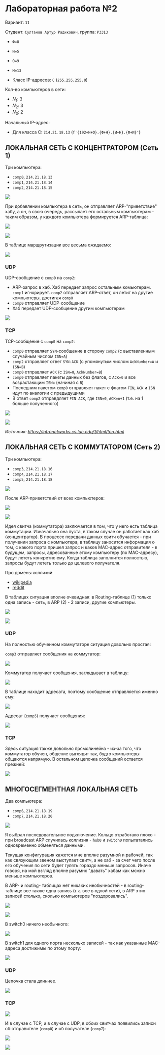 # Лабораторная работа №2

Вариант: `11`

Студент: `Султанов Артур Радикович`, группа: `P3313`

- `Ф=8`
- `И=5`
- `О=9`
- `Н=13`

- Класс IP-адресов: `C` (`255.255.255.0`)

Кол-во компьютеров в сети:
- $N_1$: 3
- $N_2$: 3
- $N_3$: 2

Начальный IP-адрес:
- Для класса C: `214.21.18.13` (`f'{192+Н+О}.{Ф+Н}.{И+Н}.{Ф+И}'`)

## ЛОКАЛЬНАЯ СЕТЬ С КОНЦЕНТРАТОРОМ (Сеть 1)

Три компьютера:

- `comp0`, `214.21.18.13`
- `comp1`, `214.21.18.14`
- `comp2`, `214.21.18.15`

![](assets/img/stage1.png)

При добавлении компьютера в сеть, он отправляет ARP-"приветствие" хабу, а он, в свою очередь, рассылает его остальным компьютерам - таким образом, у каждого компьютера формируется ARP-таблица:

![](assets/img/stage1-log.png)

![](assets/img/stage1-arp.png)

В таблице маршрутизации все весьма ожидаемо:

![](assets/img/stage1-routing.jpg)

### UDP

UDP-сообщение с `comp0` на `comp2`:

- ARP-запрос в хаб. Хаб передает запрос остальным комьютерам. `comp1` игнорирует. `comp2` отправляет ARP-ответ, он летит на другие компьютеры, достигая `comp0`
- `comp0` отправляет UDP-сообщение
- Хаб передает UDP-сообщение другим компьютерам

![](assets/img/stage1-udp.jpg)

### TCP

TCP-сообщение с `comp0` на `comp2`:

- `comp0` отправляет `SYN`-сообщение в сторону `comp2` (с выставленным случайным числом `ISN=A`)
- `comp2` отправляет ответ `SYN-ACK` (с упомянутым числом `AckNumber=A` и `ISN=B`)
- `comp0` отправляет `ACK` (с `ISN=0`, `AckNumber=B`)
- `comp0` отправляет пакеты данных без флагов, с `ACK=0` и все возрастающим `ISN=` (начиная с `B`)
- Последним пакетом `comp0` отправляет пакет с флагом `FIN`, `ACK` и `ISN` идут по аналогии с предыдущими
- В ответ `comp2` отправдляет `FIN ACK`, где `ISN=0`, `ACK=n+1` (т.е. на 1 больше полученного)

![](assets/img/stage1-tcp.jpg)

![](assets/img/tcp_ladder_states.png)

_Источник: https://intronetworks.cs.luc.edu/1/html/tcp.html_

## ЛОКАЛЬНАЯ СЕТЬ С КОММУТАТОРОМ (Сеть 2)

Три компьютера:

- `comp3`, `214.21.18.16`
- `comp4`, `214.21.18.17`
- `comp5`, `214.21.18.18`

![](assets/img/stage2.jpg)

После ARP-приветствий от всех компьютеров:

![](assets/img/stage2-log.jpg)

![](assets/img/stage2-switch.jpg)

Идея свитча (коммутатора) заключается в том, что у него есть таблица коммутации. Изначально она пуста, в таком случае он работает как хаб (концентратор). В процессе передачи данных свитч обучается - при получении запроса с компьютера, в таблицу заносится информация о том, с какого порта пришел запрос и каков MAC-адрес отправителя - в будущем, запросы, адресованные этому компьютеру (по MAC-адресу), будут лететь конкретно ему. Когда таблица заполнится полностью, запросы будут лететь только до целевого получателя.

Про домены коллизий:

- [wikipedia](https://ru.wikipedia.org/wiki/%D0%94%D0%BE%D0%BC%D0%B5%D0%BD_%D0%BA%D0%BE%D0%BB%D0%BB%D0%B8%D0%B7%D0%B8%D0%B9)
- [reddit](https://www.reddit.com/r/ccna/comments/13i6i3y/collision_domains/)

В таблицах ситуация вполне очевидная: в Routing-таблице (1) только одна запись - сеть, в ARP (2) - 2 записи, другие компьютеры.

![](assets/img/stage2-routing.jpg)

![](assets/img/stage2-arp.jpg)

### UDP

На полностью обученном коммутаторе ситуация довольно простая:

`comp3` отправляет сообщения на коммутатор:

![](assets/img/stage2-udp1.jpg)

Коммутатор получает сообщения, заглядывает в таблицу:

![](assets/img/stage2-udp2.jpg)

В таблице находит адресата, поэтому сообщение отправляется именно ему:

![](assets/img/stage2-udp3.jpg)

Адресат (`comp5`) получает сообщения:

![](assets/img/stage2-udp4.jpg)

### TCP

Здесь ситуация также довольно прямолинейна - из-за того, что коммутатор обучен, общение выглядит так, будто компьютеры общаются напрямую. В остальном цепочка сообщений остается прежней:

![](assets/img/stage2-tcp.jpg)

## МНОГОСЕГМЕНТНАЯ ЛОКАЛЬНАЯ СЕТЬ

Два компьютера:

- `comp6`, `214.21.18.19`
- `comp7`, `214.21.18.20`

![](assets/img/stage3.jpg)

Я выбрал последовательное подключение. Кольцо отработало плохо - при broadcast ARP случилась коллизия - `hub0` и `switch0` попытатались одновременно обменяться данными.

Текущая конфигурация кажется мне вполне разумной и рабочей, так как связующим звеном выступает свитч, а не хаб - за счет чего после его обучения по сети будет гулять гораздо меньше запросов. Иначе говоря, на мой взгляд вполне разумно "давать" хабам как можно меньше компьютеров.

В ARP- и routing- таблицах нет никаких необычностей - в routing-таблице все также одна запись (т.к. все в одной сети), в ARP этих записей столько, сколько компьютеров "поздоровались".

![](assets/img/stage3-arp.jpg)

![](assets/img/stage3-routing.jpg)

В switch0 ничего необычного:

![](assets/img/stage3-switch0.jpg)

В switch1 для одного порта несколько записей - так как указанные MAC-адреса достижимы по этому порту:

![](assets/img/stage3-switch1.jpg)

### UDP

Цепочка стала длиннее.

![](assets/img/stage3-udp.jpg)

### TCP

![](assets/img/stage3-tcp.jpg)

И в случае с TCP, и в случае с UDP, в обоих свитчах появились записи об отправителе (`comp0`) и об получателе (`comp7`):

![](assets/img/stage3-test-switch0.jpg)

![](assets/img/stage3-test-switch1.jpg)
